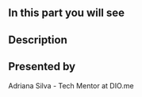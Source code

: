 ## In this part you will see



## Description



## Presented by

Adriana Silva - Tech Mentor at DIO.me
